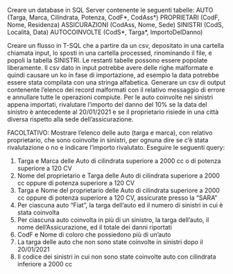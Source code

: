 Creare un database in SQL Server contenente le seguenti tabelle:
AUTO (Targa, Marca, Cilindrata, Potenza, CodF*, CodAss*)
PROPRIETARI (CodF, Nome, Residenza)
ASSICURAZIONI (CodAss, Nome, Sede)
SINISTRI (CodS, Località, Data)
AUTOCOINVOLTE (CodS*, Targa*, ImportoDelDanno)

Creare un flusso in T-SQL che a partire da un csv, depositato in una cartella chiamata input, lo sposti in una
cartella processed, rinominando il file, e popoli la tabella SINISTRI. Le restanti tabelle possono essere
popolate liberamente.
Il csv dato in input potrebbe avere delle righe malformate e quindi causare un ko in fase di importazione, ad
esempio la data potrebbe essere stata compilata con una stringa alfabetica. Generare un csv di output
contenente l’elenco dei record malformati con il relativo messaggio di errore e annullare tutte le operazioni
compiute.
Per le auto coinvolte nei sinistri appena importati, rivalutare l’importo del danno del 10% se la data del
sinistro è antecedente al 20/01/2021 e se il proprietario risiede in una città diversa rispetto alla sede
dell’assicurazione.

FACOLTATIVO: Mostrare l’elenco delle auto (targa e marca), con relativo proprietario, che sono coinvolte in
sinistri, per ognuna dire se c’è stata rivalutazione o no e indicare l’importo rivalutato.
Eseguire le seguenti query:
  1) Targa e Marca delle Auto di cilindrata superiore a 2000 cc o di potenza superiore a 120 CV
  2) Nome del proprietario e Targa delle Auto di cilindrata superiore a 2000 cc oppure di potenza
  superiore a 120 CV
  3) Targa e Nome del proprietario delle Auto di cilindrata superiore a 2000 cc oppure di potenza
  superiore a 120 CV, assicurate presso la “SARA”
  4) Per ciascuna auto “Fiat”, la targa dell’auto ed il numero di sinistri in cui è stata coinvolta
  5) Per ciascuna auto coinvolta in più di un sinistro, la targa dell’auto, il nome dell’Assicurazione, ed il
  totale dei danni riportati
  6) CodF e Nome di coloro che possiedono più di un’auto
  7) La targa delle auto che non sono state coinvolte in sinistri dopo il 20/01/2021
  8) Il codice dei sinistri in cui non sono state coinvolte auto con cilindrata inferiore a 2000 cc
